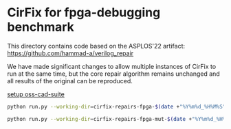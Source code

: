 # CirFix for fpga-debugging benchmark

This directory contains code based on the ASPLOS'22 artifact:
https://github.com/hammad-a/verilog_repair

We have made significant changes to allow multiple instances
of CirFix to run at the same time, but the core repair algorithm
remains unchanged and all results of the original can be reproduced.

[setup oss-cad-suite](https://github.com/YosysHQ/oss-cad-suite-build)

```bash
python run.py --working-dir=cirfix-repairs-fpga-$(date +"%Y%m%d_%H%M%S") --clear --experiment=fpga --benchmark=fpga --simulator=verilator --threads=1
```

```bash
python run.py --working-dir=cirfix-repairs-fpga-mut-$(date +"%Y%m%d_%H%M%S") --clear --experiment=fpga --benchmark=fpga --simulator=verilator --threads=1 --is-mut --runs-end 141
```
